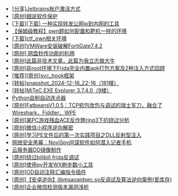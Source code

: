 + [[分享]Jetbrains账户激活方式](https://bbs.kanxue.com/thread-284298.htm)
+ [[原创]细说软件保护](https://bbs.kanxue.com/thread-284629.htm)
+ [[下载][下载] 一种实现转发公网ip到内网的工具](https://bbs.kanxue.com/thread-284837.htm)
+ [【保姆级教程】pwn题如何配置和靶机一样的环境](https://bbs.kanxue.com/thread-272653.htm)
+ [[下载]ctf_pwn相关环境](https://bbs.kanxue.com/thread-278044.htm)
+ [[原创]VMWare安装破解FortiGate7.4.2](https://bbs.kanxue.com/thread-284794.htm)
+ [[原创] 网盘秒传功能的利用](https://bbs.kanxue.com/thread-284783.htm)
+ [[原创]此篇非技术文章，此篇为我立志做大牛](https://bbs.kanxue.com/thread-284823.htm)
+ [[原创]非root环境下Frida完全内置apk打包方案及2种注入方式回顾](https://bbs.kanxue.com/thread-284482.htm)
+ [[推荐][原创]svc_hook框架](https://bbs.kanxue.com/thread-284713.htm)
+ [[转帖]snapshot_2024-12-16_22-16（181楼）](https://bbs.kanxue.com/thread-270207.htm)
+ [[转帖]MiTeC EXE Explorer 3.7.4.0（9楼）](https://bbs.kanxue.com/thread-277922.htm)
+ [Python自制自动连点器](https://bbs.kanxue.com/thread-284780.htm)
+ [[原创]FatbeansV1.0.5：TCP抓包改包与调试的瑞士军刀，融合了Wireshark、Fiddler、WPE](https://bbs.kanxue.com/thread-284571.htm)
+ [[原创]某PC游戏残血ACE反作弊ring3下的绕过分析](https://bbs.kanxue.com/thread-284667.htm)
+ [[原创]微信小程序逆向解密](https://bbs.kanxue.com/thread-276281.htm)
+ [[原创]学习PE文件后的第一次实践项目之DLL反射型注入](https://bbs.kanxue.com/thread-284843.htm)
+ [网络安全黑幕：NoviSpy间谍软件如何潜入记者手机](https://bbs.kanxue.com/thread-284855.htm)
+ [云服务器DD镜像制作](https://bbs.kanxue.com/thread-284814.htm)
+ [[原创]绕过bilibili frida反调试](https://bbs.kanxue.com/thread-277034.htm)
+ [[原创]使用py开发WX刷步数小工具](https://bbs.kanxue.com/thread-284858.htm)
+ [[原创]OD自动注释汇编指令插件](https://bbs.kanxue.com/thread-284557.htm)
+ [[原创]【安卓逆向】libmsaoaidsec.so反调试及算法逆向案例(爱库存)](https://bbs.kanxue.com/thread-284816.htm)
+ [[原创]企业微信检测版本漏洞浅析](https://bbs.kanxue.com/thread-284796.htm)
